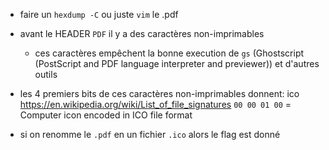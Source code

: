- faire un `hexdump -C` ou juste `vim` le .pdf

- avant le HEADER `PDF` il y a des caractères non-imprimables
	- ces caractères empêchent la bonne execution de `gs` (Ghostscript (PostScript and PDF language interpreter and previewer)) et d'autres outils

- les 4 premiers bits de ces caractères non-imprimables donnent: ico
https://en.wikipedia.org/wiki/List_of_file_signatures
`00 00 01 00` = Computer icon encoded in ICO file format

- si on renomme le `.pdf` en un fichier `.ico` alors le flag est donné